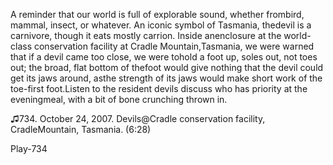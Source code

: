 A reminder that our world is full of explorable sound, whether frombird, mammal, insect, or whatever. An iconic symbol of Tasmania, thedevil is a carnivore, though it eats mostly carrion. Inside anenclosure at the world-class conservation facility at Cradle Mountain,Tasmania, we were warned that if a devil came too close, we were tohold a foot up, soles out, not toes out; the broad, flat bottom of thefoot would give nothing that the devil could get its jaws around, asthe strength of its jaws would make short work of the toe-first foot.Listen to the resident devils discuss who has priority at the eveningmeal, with a bit of bone crunching thrown in.

♫734. October 24, 2007. Devils\@Cradle conservation facility, CradleMountain, Tasmania. (6:28)

Play-734
